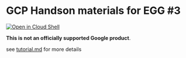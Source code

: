 # GCP Handson materials for EGG #3

[![Open in Cloud Shell](https://gstatic.com/cloudssh/images/open-btn.png)](https://ssh.cloud.google.com/cloudshell/open?cloudshell_git_repo=https://github.com/GoogleCloudPlatform/gcp-getting-started-lab-jp&cloudshell_working_dir=gaming/egg3&cloudshell_tutorial=tutorial.md)

**This is not an officially supported Google product**.

see [tutorial.md](tutorial.md) for more details
